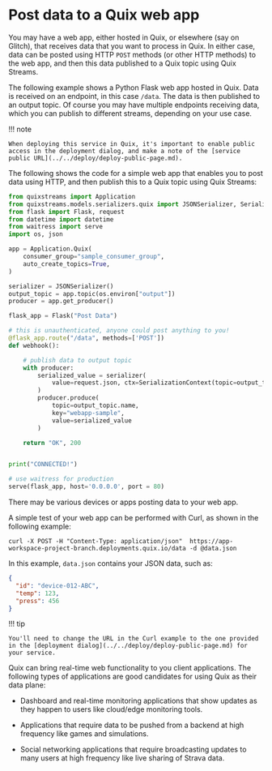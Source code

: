 # Post data to a Quix web app

You may have a web app, either hosted in Quix, or elsewhere (say on Glitch), that receives data that you want to process in Quix. In either case, data can be posted using HTTP `POST` methods (or other HTTP methods) to the web app, and then this data published to a Quix topic using Quix Streams.

The following example shows a Python Flask web app hosted in Quix. Data is received on an endpoint, in this case `/data`. The data is then published to an output topic. Of course you may have multiple endpoints receiving data, which you can publish to different streams, depending on your use case.

!!! note

    When deploying this service in Quix, it's important to enable public access in the deployment dialog, and make a note of the [service public URL](../../deploy/deploy-public-page.md). 

The following shows the code for a simple web app that enables you to post data using HTTP, and then publish this to a Quix topic using Quix Streams:

```python
from quixstreams import Application
from quixstreams.models.serializers.quix import JSONSerializer, SerializationContext
from flask import Flask, request
from datetime import datetime
from waitress import serve
import os, json

app = Application.Quix(
    consumer_group="sample_consumer_group",
    auto_create_topics=True,
)

serializer = JSONSerializer()
output_topic = app.topic(os.environ["output"])
producer = app.get_producer()

flask_app = Flask("Post Data")

# this is unauthenticated, anyone could post anything to you!
@flask_app.route("/data", methods=['POST'])
def webhook():

    # publish data to output topic
    with producer:
        serialized_value = serializer(
            value=request.json, ctx=SerializationContext(topic=output_topic.name)
        )
        producer.produce(
            topic=output_topic.name,
            key="webapp-sample",
            value=serialized_value
        )

    return "OK", 200


print("CONNECTED!")

# use waitress for production
serve(flask_app, host='0.0.0.0', port = 80)
```

There may be various devices or apps posting data to your web app. 

A simple test of your web app can be performed with Curl, as shown in the following example:

```shell
curl -X POST -H "Content-Type: application/json"  https://app-workspace-project-branch.deployments.quix.io/data -d @data.json
```

In this example, `data.json` contains your JSON data, such as:

```json
{
  "id": "device-012-ABC",
  "temp": 123,
  "press": 456
}
```

!!! tip

    You'll need to change the URL in the Curl example to the one provided in the [deployment dialog](../../deploy/deploy-public-page.md) for your service.

Quix can bring real-time web functionality to you client applications. The following types of applications are good candidates for using Quix as their data plane:

  - Dashboard and real-time monitoring applications that show updates as
    they happen to users like cloud/edge monitoring tools.

  - Applications that require data to be pushed from a backend at high
    frequency like games and simulations.

  - Social networking applications that require broadcasting updates to
    many users at high frequency like live sharing of Strava data.